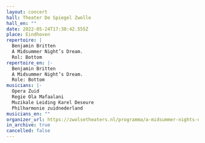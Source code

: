 ```yaml
---
layout: concert
hall: Theater De Spiegel Zwolle
hall_en: ""
date: 2022-05-24T17:30:42.555Z
place: Eindhoven
repertoire: |
  Benjamin Britten
  A Midsummer Night’s Dream.
  Rol: Bottom
repertoire_en: |-
  Benjamin Britten
  A Midsummer Night’s Dream.
  Role: Bottom
musicians: |-
  Opera Zuid
  Regie Ola Mafaalani
  Muzikale Leiding Karel Deseure
  Philharmonie zuidnederland 
musicians_en: ""
organizer_url: https://zwolsetheaters.nl/programma/a-midsummer-nights-dream
in_archive: true
cancelled: false
---
```

